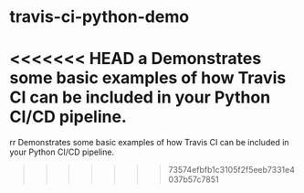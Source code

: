 # travis-ci-python-demo
<<<<<<< HEAD
a Demonstrates some basic examples of how Travis CI can be included in your Python CI/CD pipeline.
=======
rr
Demonstrates some basic examples of how Travis CI can be included in your Python CI/CD pipeline.
>>>>>>> 73574efbfb1c3105f2f5eeb7331e4037b57c7851
